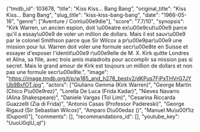 {"tmdb_id": 103678, "title": "Kiss Kiss... Bang Bang", "original_title": "Kiss Kiss... Bang Bang", "slug_title": "kiss-kiss-bang-bang", "date": "1966-05-16", "genre": ["Aventure / Com\u00e9die"], "score": "7.7/10", "synopsis": "Kirk Warren, un ancien espion, doit \u00eatre ex\u00e9cut\u00e9 parce qu'il a essay\u00e9 de voler un million de dollars. Mais il est sauv\u00e9 par le colonel Smithson parce que Sir Wilcox a pr\u00e9par\u00e9 une mission pour lui. Warren doit voler une formule secr\u00e8te en Suisse et essayer d'exposer l'identit\u00e9 r\u00e9elle de M. X. Kirk quitte Londres et Alina, sa fille, avec trois amis maladroits pour accomplir sa mission pas si secret. Mais le grand amour de Kirk est toujours un million de dollars et non pas une formule secr\u00e8te.", "image": "https://image.tmdb.org/t/p/w185_and_h278_bestv2/dKPus7FjPxTHVrG7JYUb9BxfOT.jpg", "actors": ["Giuliano Gemma (Kirk Warren)", "George Martin (Chico P\u00e9rez)", "Lorella De Luca (Frida Kadar)", "Nieves Navarro (Alina Shakespeare)", "Daniele Vargas (Tol Lim)", "Cesarina Riccarda Guazzelli (Zia di Frida)", "Antonio Casas (Professor Padereski)", "George Rigaud (Sir Sebastian Wilcox)", "Amparo D\u00edaz ()", "Manuel Mu\u00f1iz (Dupont)"], "comments": [], "recommandations_id": [], "youtube_key": "UuoU0qlU_qI"}